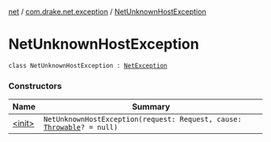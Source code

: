 [net](../../index.md) / [com.drake.net.exception](../index.md) / [NetUnknownHostException](./index.md)

# NetUnknownHostException

`class NetUnknownHostException : `[`NetException`](../-net-exception/index.md)

### Constructors

| Name | Summary |
|---|---|
| [&lt;init&gt;](-init-.md) | `NetUnknownHostException(request: Request, cause: `[`Throwable`](https://kotlinlang.org/api/latest/jvm/stdlib/kotlin/-throwable/index.html)`? = null)` |
